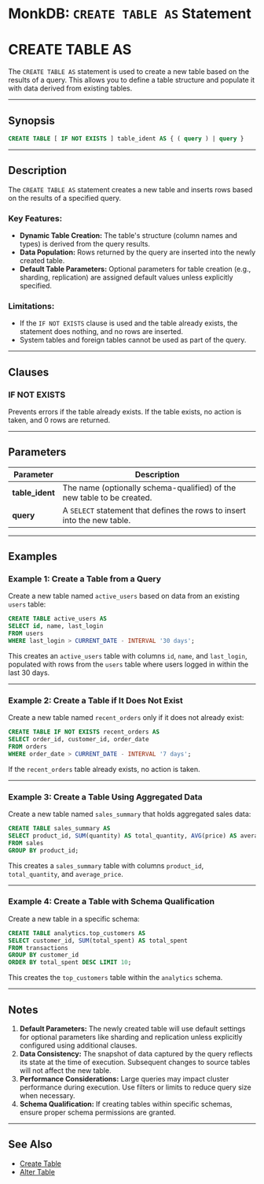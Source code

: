 # MonkDB: `CREATE TABLE AS` Statement

# CREATE TABLE AS

The `CREATE TABLE AS` statement is used to create a new table based on the results of a query. This allows you to define a table structure and populate it with data derived from existing tables.

---

## Synopsis

```sql
CREATE TABLE [ IF NOT EXISTS ] table_ident AS { ( query ) | query }
```


---

## Description

The `CREATE TABLE AS` statement creates a new table and inserts rows based on the results of a specified query. 

### Key Features:
- **Dynamic Table Creation:** The table's structure (column names and types) is derived from the query results.
- **Data Population:** Rows returned by the query are inserted into the newly created table.
- **Default Table Parameters:** Optional parameters for table creation (e.g., sharding, replication) are assigned default values unless explicitly specified.

### Limitations:
- If the `IF NOT EXISTS` clause is used and the table already exists, the statement does nothing, and no rows are inserted.
- System tables and foreign tables cannot be used as part of the query.

---

## Clauses

### **IF NOT EXISTS**
Prevents errors if the table already exists. If the table exists, no action is taken, and 0 rows are returned.

---

## Parameters

| Parameter        | Description                                                                 |
|------------------|-----------------------------------------------------------------------------|
| **table_ident**   | The name (optionally schema-qualified) of the new table to be created.     |
| **query**         | A `SELECT` statement that defines the rows to insert into the new table.   |

---

## Examples

### Example 1: Create a Table from a Query
Create a new table named `active_users` based on data from an existing `users` table:

```sql
CREATE TABLE active_users AS
SELECT id, name, last_login
FROM users
WHERE last_login > CURRENT_DATE - INTERVAL '30 days';
```

This creates an `active_users` table with columns `id`, `name`, and `last_login`, populated with rows from the `users` table where users logged in within the last 30 days.

---

### Example 2: Create a Table if It Does Not Exist
Create a new table named `recent_orders` only if it does not already exist:

```sql
CREATE TABLE IF NOT EXISTS recent_orders AS
SELECT order_id, customer_id, order_date
FROM orders
WHERE order_date > CURRENT_DATE - INTERVAL '7 days';
```


If the `recent_orders` table already exists, no action is taken.

---

### Example 3: Create a Table Using Aggregated Data
Create a new table named `sales_summary` that holds aggregated sales data:

```sql
CREATE TABLE sales_summary AS
SELECT product_id, SUM(quantity) AS total_quantity, AVG(price) AS average_price
FROM sales
GROUP BY product_id;
```


This creates a `sales_summary` table with columns `product_id`, `total_quantity`, and `average_price`.

---

### Example 4: Create a Table with Schema Qualification
Create a new table in a specific schema:

```sql
CREATE TABLE analytics.top_customers AS
SELECT customer_id, SUM(total_spent) AS total_spent
FROM transactions
GROUP BY customer_id
ORDER BY total_spent DESC LIMIT 10;
```


This creates the `top_customers` table within the `analytics` schema.

---

## Notes

1. **Default Parameters:** The newly created table will use default settings for optional parameters like sharding and replication unless explicitly configured using additional clauses.
2. **Data Consistency:** The snapshot of data captured by the query reflects its state at the time of execution. Subsequent changes to source tables will not affect the new table.
3. **Performance Considerations:** Large queries may impact cluster performance during execution. Use filters or limits to reduce query size when necessary.
4. **Schema Qualification:** If creating tables within specific schemas, ensure proper schema permissions are granted.

---

## See Also

- [Create Table](./35_CREATE_TABLE.md)
- [Alter Table](./17_ALTER_TABLE.md)





